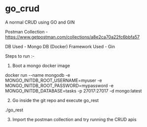 # go_crud
A normal CRUD using GO and GIN

Postman Collection - https://www.getpostman.com/collections/a8e2ca70a22fc6bbfa57

DB Used - Mongo DB (Docker)
Framework Used - Gin

Steps to run :- 

1) Boot a mongo docker image 
  
docker run --name mongodb -e MONGO_INITDB_ROOT_USERNAME=myuser -e MONGO_INITDB_ROOT_PASSWORD=mypassword -e MONGO_INITDB_DATABASE=tasks -p 27017:27017 -d mongo:latest

2) Go inside the git repo and execute go_rest

./go_rest

3) Import the postman collection and try running the CRUD apis 
